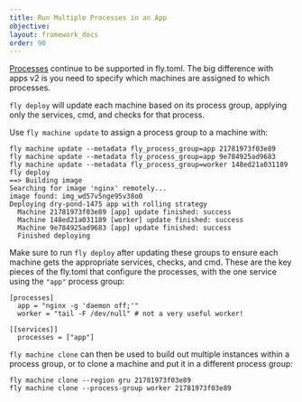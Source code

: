 ```yaml
---
title: Run Multiple Processes in an App
objective: 
layout: framework_docs
order: 90
---
```



[Processes](https://fly.io/docs/reference/configuration/#the-processes-section) continue to be supported in fly.toml. The big difference with apps v2 is you need to specify which machines are assigned to which processes.

`fly deploy` will update each machine based on its process group, applying only the services, cmd, and checks for that process.

Use `fly machine update` to assign a process group to a machine with:

```
fly machine update --metadata fly_process_group=app 21781973f03e89
fly machine update --metadata fly_process_group=app 9e784925ad9683
fly machine update --metadata fly_process_group=worker 148ed21a031189
fly deploy
==> Building image
Searching for image 'nginx' remotely...
image found: img_wd57v5nge95v38o0
Deploying dry-pond-1475 app with rolling strategy
  Machine 21781973f03e89 [app] update finished: success
  Machine 148ed21a031189 [worker] update finished: success
  Machine 9e784925ad9683 [app] update finished: success
  Finished deploying
```

Make sure to run `fly deploy` after updating these groups to ensure each machine gets the appropriate services, checks, and cmd. These are the key pieces of the fly.toml that configure the processes, with the one service using the `"app"` process group:

```
[processes]
  app = "nginx -g 'daemon off;'"
  worker = "tail -F /dev/null" # not a very useful worker!

[[services]]
  processes = ["app"]
```

`fly machine clone` can then be used to build out multiple instances within a process group, or to clone a machine and put it in a different process group:

```
fly machine clone --region gru 21781973f03e89
fly machine clone --process-group worker 21781973f03e89
```
